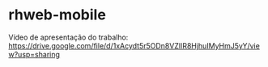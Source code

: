 # rhweb-mobile

Vídeo de apresentação do trabalho: https://drive.google.com/file/d/1xAcydt5r5ODn8VZIlR8HjhuIMyHmJ5yY/view?usp=sharing
